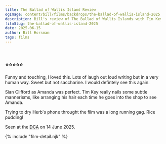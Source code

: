 ```yaml
---
title: The Ballad of Wallis Island Review
ogImage: content/bill/films/backdrops/the-ballad-of-wallis-island-2025.jpg
description: Bill's review of The Ballad of Wallis Islands with Tim Key, Carey Mulligan and Tom Basden — 8/10. 
filmSlug: the-ballad-of-wallis-island-2025
date: 2025-06-15
author: Bill Horsman
tags: films
---
```


<article class="film slug-#{film["filmSlug"]}">
  <div class="backdrop-and-poster">
    <img class="poster" src="/bill/films/posters/{{ filmSlug }}.jpg" alt="">
    <img class="backdrop" src="/bill/films/backdrops/{{ filmSlug }}.jpg" alt="">
  </div>
</article>

### ⭐⭐⭐⭐⭐

Funny and touching, I loved this. Lots of laugh out loud writing but in a very human way. Sweet but not saccharine. I would defintely see this again.

Sian Clifford as Amanda was perfect. Tim Key really nails some subtle mannerisms, like arranging his hair each time he goes into the shop to see Amanda. 

Trying to dry Herb's phone throught the film was a long running gag. Rice pudding!

Seen at the [DCA](https://www.dca.org.uk/) on 14 June 2025.

{% include "film-detail.njk" %}
